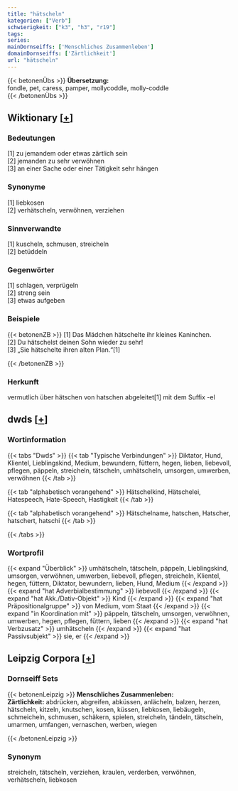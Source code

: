 ```yaml
---
title: "hätscheln"
kategorien: ["Verb"]
schwierigkeit: ["k3", "h3", "r19"]
tags:
series:
mainDornseiffs: ['Menschliches Zusammenleben']
domainDornseiffs: ['Zärtlichkeit']
url: "hätscheln"
---
```


{{< betonenÜbs >}}
**Übersetzung:**  
fondle, pet, caress, pamper, mollycoddle, molly-coddle  
{{< /betonenÜbs >}}

## Wiktionary [[+](https://de.wiktionary.org/wiki/hätscheln)]

### Bedeutungen
[1] zu jemandem oder etwas zärtlich sein  
[2] jemanden zu sehr verwöhnen  
[3] an einer Sache oder einer Tätigkeit sehr hängen  

### Synonyme
[1] liebkosen  
[2] verhätscheln, verwöhnen, verziehen  

### Sinnverwandte
[1] kuscheln, schmusen, streicheln  
[2] betüddeln  

### Gegenwörter
[1] schlagen, verprügeln  
[2] streng sein  
[3] etwas aufgeben  

### Beispiele
{{< betonenZB >}}
[1] Das Mädchen hätschelte ihr kleines Kaninchen.  
[2] Du hätschelst deinen Sohn wieder zu sehr!  
[3] „Sie hätschelte ihren alten Plan.“[1]  

{{< /betonenZB >}}
### Herkunft
vermutlich über hätschen von hatschen abgeleitet[1] mit dem Suffix -el  



## dwds [[+](https://www.dwds.de/wb/hätscheln)]

### Wortinformation
{{< tabs "Dwds" >}}
{{< tab "Typische Verbindungen" >}}
Diktator, Hund, Klientel, Lieblingskind, Medium, bewundern, füttern, hegen, lieben, liebevoll, pflegen, päppeln, streicheln, tätscheln, umhätscheln, umsorgen, umwerben, verwöhnen
{{< /tab >}}

{{< tab "alphabetisch vorangehend" >}}
Hätschelkind, Hätschelei, Hatespeech, Hate-Speech, Hastigkeit
{{< /tab >}}

{{< tab "alphabetisch vorangehend" >}}
Hätschelname, hatschen, Hatscher, hatschert, hatschi
{{< /tab >}}

{{< /tabs >}}

### Wortprofil
{{< expand "Überblick" >}} umhätscheln, tätscheln, päppeln, Lieblingskind, umsorgen, verwöhnen, umwerben, liebevoll, pflegen, streicheln, Klientel, hegen, füttern, Diktator, bewundern, lieben, Hund, Medium {{< /expand >}}
{{< expand "hat Adverbialbestimmung" >}} liebevoll {{< /expand >}}
{{< expand "hat Akk./Dativ-Objekt" >}} Kind {{< /expand >}}
{{< expand "hat Präpositionalgruppe" >}} von Medium, vom Staat {{< /expand >}}
{{< expand "in Koordination mit" >}} päppeln, tätscheln, umsorgen, verwöhnen, umwerben, hegen, pflegen, füttern, lieben {{< /expand >}}
{{< expand "hat Verbzusatz" >}} umhätscheln {{< /expand >}}
{{< expand "hat Passivsubjekt" >}} sie, er {{< /expand >}}

## Leipzig Corpora [[+](https://corpora.uni-leipzig.de/en/res?word=hätscheln&corpusId=deu_newscrawl-public_2018)]

### Dornseiff Sets
{{< betonenLeipzig >}}
**Menschliches Zusammenleben:**  
**Zärtlichkeit:** abdrücken, abgreifen, abküssen, anlächeln, balzen, herzen, hätscheln, kitzeln, knutschen, kosen, küssen, liebkosen, liebäugeln, schmeicheln, schmusen, schäkern, spielen, streicheln, tändeln, tätscheln, umarmen, umfangen, vernaschen, werben, wiegen  

{{< /betonenLeipzig >}}

### Synonym
streicheln, tätscheln, verziehen, kraulen, verderben, verwöhnen, verhätscheln, liebkosen

